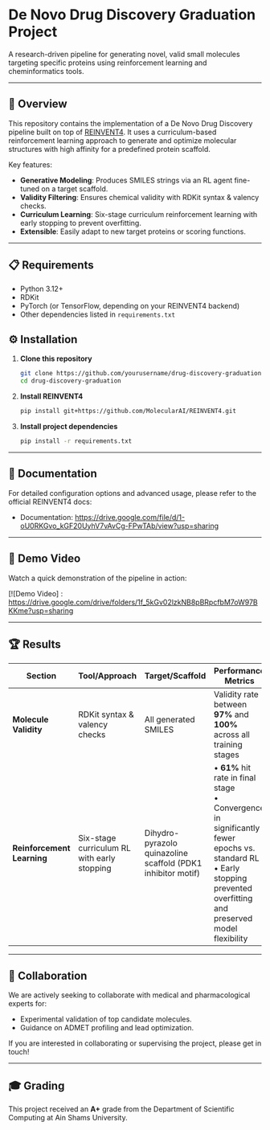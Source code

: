 # De Novo Drug Discovery Graduation Project

A research-driven pipeline for generating novel, valid small molecules targeting specific proteins using reinforcement learning and cheminformatics tools.

---

## 🚀 Overview
This repository contains the implementation of a De Novo Drug Discovery pipeline built on top of [REINVENT4](https://github.com/MolecularAI/REINVENT4). It uses a curriculum-based reinforcement learning approach to generate and optimize molecular structures with high affinity for a predefined protein scaffold.

Key features:
- **Generative Modeling**: Produces SMILES strings via an RL agent fine-tuned on a target scaffold.
- **Validity Filtering**: Ensures chemical validity with RDKit syntax & valency checks.
- **Curriculum Learning**: Six-stage curriculum reinforcement learning with early stopping to prevent overfitting.
- **Extensible**: Easily adapt to new target proteins or scoring functions.

---

## 📋 Requirements
- Python 3.12+
- RDKit
- PyTorch (or TensorFlow, depending on your REINVENT4 backend)
- Other dependencies listed in `requirements.txt`


## ⚙️ Installation
1. **Clone this repository**
   ```bash
   git clone https://github.com/yourusername/drug-discovery-graduation
   cd drug-discovery-graduation
   ```

2. **Install REINVENT4**
   ```bash
   pip install git+https://github.com/MolecularAI/REINVENT4.git
   ```

3. **Install project dependencies**
   ```bash
   pip install -r requirements.txt
   ```

---

## 📖 Documentation
For detailed configuration options and advanced usage, please refer to the official REINVENT4 docs:
- Documentation: https://drive.google.com/file/d/1-oU0RKGvo_kGF20UyhV7vAvCg-FPwTAb/view?usp=sharing

---

## 🎥 Demo Video
Watch a quick demonstration of the pipeline in action:

[![Demo Video] : https://drive.google.com/drive/folders/1f_5kGv02lzkNB8pBRpcfbM7oW97BKKme?usp=sharing

---

## 🏆 Results
| Section                       | Tool/Approach                         | Target/Scaffold                                        | Performance Metrics                                                                                                    |
|-------------------------------|---------------------------------------|--------------------------------------------------------|------------------------------------------------------------------------------------------------------------------------|
| **Molecule Validity**         | RDKit syntax & valency checks         | All generated SMILES                                   | Validity rate between **97%** and **100%** across all training stages                                                 |
| **Reinforcement Learning**    | Six-stage curriculum RL with early stopping | Dihydro-pyrazolo quinazoline scaffold (PDK1 inhibitor motif) | • **61%** hit rate in final stage<br>• Convergence in significantly fewer epochs vs. standard RL<br>• Early stopping prevented overfitting and preserved model flexibility |

---

## 🤝 Collaboration
We are actively seeking to collaborate with medical and pharmacological experts for:
- Experimental validation of top candidate molecules.
- Guidance on ADMET profiling and lead optimization.

If you are interested in collaborating or supervising the project, please get in touch!

---

## 🎓 Grading
This project received an **A+** grade from the Department of Scientific Computing at Ain Shams University.
